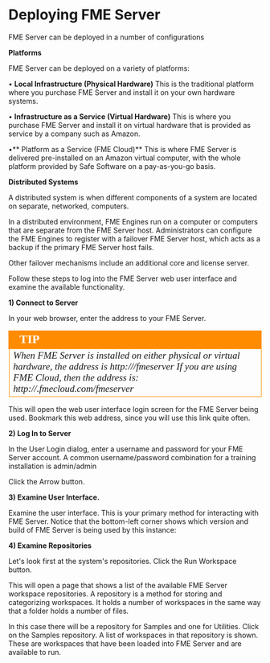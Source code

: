 # Deploying FME Server

FME Server can be deployed in a number of configurations 

**Platforms**

FME Server can be deployed on a variety of platforms:

• **Local Infrastructure (Physical Hardware)**
This is the traditional platform where you purchase FME Server and install it on your own hardware systems.

• **Infrastructure as a Service (Virtual Hardware)**
This is where you purchase FME Server and install it on virtual hardware that is provided as service by a company such as Amazon.

•** Platform as a Service (FME Cloud)**
This is where FME Server is delivered pre-installed on an Amazon virtual computer, with the whole platform provided by Safe Software on a pay-as-you-go basis.

**Distributed Systems**

A distributed system is when different components of a system are located on separate, networked, computers.

In a distributed environment, FME Engines run on a computer or computers that are separate from the FME Server host. Administrators can configure the FME Engines to register with a failover FME Server host, which acts as a backup if the primary FME Server host fails.

Other failover mechanisms include an additional core and license server.

Follow these steps to log into the FME Server web user interface and examine the available functionality.

**1) Connect to Server**

In your web browser, enter the address to your FME Server.

<table style="border-spacing: 0px">
<tr>
<td style="vertical-align:middle;background-color:darkorange;border: 2px solid darkorange">
<i class="fa fa-info-circle fa-lg fa-pull-left fa-fw" style="color:white;padding-right: 12px;vertical-align:text-top"></i>
<span style="color:white;font-size:x-large;font-weight: bold;font-family:serif">TIP</span>
</td>
</tr>

<tr>
<td style="border: 1px solid darkorange">
<span style="font-family:serif; font-style:italic; font-size:larger">
When FME Server is installed on either physical or virtual hardware, the address is
http://<servername>/fmeserver
If you are using FME Cloud, then the address is:
http://<server name>.fmecloud.com/fmeserver
</span>
</td>
</tr>
</table>

This will open the web user interface login screen for the FME Server being used. Bookmark this web address, since you will use this link quite often.

**2) Log In to Server**

In the User Login dialog, enter a username and password for your FME Server account. A common username/password combination for a training installation is admin/admin

Click the Arrow button.

**3) Examine User Interface.**

Examine the user interface. This is your primary method for interacting with FME Server. Notice that the bottom-left corner shows which version and build of FME Server is being used by this instance:

**4) Examine Repositories**

Let's look first at the system's repositories. Click the Run Workspace button.

This will open a page that shows a list of the available FME Server workspace repositories. A repository is a method for storing and categorizing workspaces. It holds a number of workspaces in the same way that a folder holds a number of files.

In this case there will be a repository for Samples and one for Utilities.
Click on the Samples repository. A list of workspaces in that repository is shown. These are workspaces that have been loaded into FME Server and are available to run.